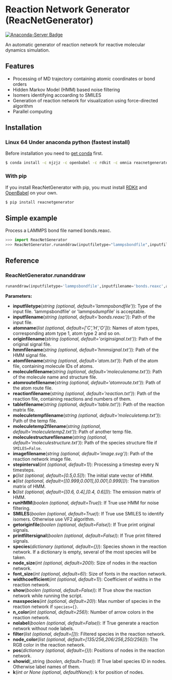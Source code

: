 # Reaction Network Generator (ReacNetGenerator)
[![Anaconda-Server Badge](https://anaconda.org/njzjz/reacnetgenerator/badges/installer/conda.svg)](https://conda.anaconda.org/njzjz)

An automatic generator of reaction network for reactive molecular dynamics simulation.
## Features
- Processing of MD trajectory containing atomic coordinates or bond orders
- Hidden Markov Model (HMM) based noise filtering
- Isomers identifying accoarding to SMILES
- Generation of reaction network for visualization using force-directed algorithm
- Parallel computing
## Installation
### Linux 64 Under anaconda python (fastest install)
Before installation you need to [get conda](https://conda.io/docs/user-guide/install/index.html) first.
```sh
$ conda install -c njzjz -c openbabel -c rdkit -c omnia reacnetgenerator
```
### With pip
If you install ReacNetGenerator with pip, you must install [RDKit](https://github.com/rdkit/rdkit) and [OpenBabel](https://github.com/openbabel/openbabel) on your own.
```sh
$ pip install reacnetgenerator
```
## Simple example
Process a LAMMPS bond file named bonds.reaxc.
```python
>>> import ReacNetGenerator
>>> ReacNetGenerator.runanddraw(inputfiletype="lammpsbondfile",inputfilename="bonds.reaxc",atomname=["C","H","O"])
```
## Reference
### ReacNetGenerator.runanddraw
```python
runanddraw(inputfiletype='lammpsbondfile',inputfilename='bonds.reaxc',atomname=['C','H','O'],originfilename='originsignal.txt',hmmfilename='hmmsignal.txt',atomfilename='atom.txt',moleculefilename='moleculename.txt',atomroutefilename='atomroute.txt',reactionfilename='reaction.txt',tablefilename='table.txt',moleculetempfilename='moleculetemp.txt',moleculetemp2filename='moleculetemp2.txt',moleculestructurefilename='moleculestructure.txt',imagefilename='image.svg',stepinterval=1,p=[0.5,0.5],a=[[0.999,0.001],[0.001,0.999]],b=[[0.6, 0.4],[0.4, 0.6]],runHMM=True,SMILES=True,getoriginfile=False,printfiltersignal=False,species={},node_size=200,font_size=6,widthcoefficient=1,show=False,maxspecies=20,n_color=256,nolabel=False,filter=[],node_color=[135/256,206/256,250/256],pos={},showid=True,k=None)
```
**Parameters:**
- **inputfiletype**(_string (optional, default='lammpsbondfile')_): Type of the input file. 'lammpsbondfile' or 'lammpsdumpfile' is acceptable.
- **inputfilename**(_string (optional, default='bonds.reaxc')_): Path of the input file.
- **atomname**(_list (optional, default=['C','H','O'])_): Names of atom types, corresponding atom type 1, atom type 2 and so on.
- **originfilename**(_string (optional, default='originsignal.txt')_): Path of the original signal file.
- **hmmfilename**(_string (optional, default='hmmsignal.txt')_): Path of the HMM signal file.
- **atomfilename**(_string (optional, default='atom.txt')_): Path of the atom file, containing molecule IDs of atoms.
- **moleculefilename**(_string (optional, default='moleculename.txt')_): Path of the molecule name and structure file.
- **atomroutefilename**(_string (optional, default='atomroute.txt')_): Path of the atom route file.
- **reactionfilename**(_string (optional, default='reaction.txt')_): Path of the reaction file, containing reactions and numbers of them.
- **tablefilename**(_string (optional, default='table.txt')_): Path of the reaction matrix file.
- **moleculetempfilename**(_string (optional, default='moleculetemp.txt')_): Path of the temp file.
- **moleculetemp2filename**(_string (optional, default='moleculetemp2.txt')_): Path of another temp file.
- **moleculestructurefilename**(_string (optional, default='moleculestructure.txt')_): Path of the species structure file if `SMILES=False`.
- **imagefilename**(_string (optional, default='image.svg')_): Path of the reaction network image file.
- **stepinterval**(_int (optional, default=1)_): Processing a timestep every N timesteps.
- **p**(_list (optional, default=[0.5,0.5])_): The initial state vector of HMM.
- **a**(_list (optional, default=[[0.999,0.001],[0.001,0.999]])_): The transition matrix of HMM.
- **b**(_list (optional, default=[[0.6, 0.4],[0.4, 0.6]])_): The emission matrix of HMM.
- **runHMM**(_boolen (optional, default=True)_): If True use HMM for noise filtering.
- **SMILES**(_boolen (optional, default=True)_): If True use SMILES to identify isomers. Otherwise use VF2 algorithm.
- **getoriginfile**(_boolen (optional, default=False)_): If True print original signals.
- **printfiltersignal**(_boolen (optional, default=False)_): If True print filtered signals.
- **species**(_dictionary (optional, default={})_): Species shown in the reaction network. If a dictionary is empty, several of the most species will be taken.
- **node_size**(_int (optional, default=200)_): Size of nodes in the reaction network.
- **font_size**(_int (optional, default=6)_): Size of fonts in the reaction network.
- **widthcoefficient**(_int (optional, default=1)_): Coefficient of widths in the reaction network.
- **show**(_boolen (optional, default=False)_): If True show the reaction network while running the script.
- **maxspecies**(_int (optional, default=20)_): Max number of species in the reaction network if `species={}`.
- **n_color**(_int (optional, default=256)_): Number of arrow colors in the reaction network.
- **nolabel**(_boolen (optional, default=False)_): If True generate a reaction network without node labels.
- **filter**(_list (optional, default=[])_): Filtered species in the reaction network.
- **node_color**(_list (optional, default=[135/256,206/256,250/256])_): The RGB color in the reaction network.
- **pos**(_dictionary (optional, default={})_): Positions of nodes in the reaction network.
- **showid**(_string (_boolen, default=True)_): If True label species ID in nodes. Otherwise label names of them.
- **k**(_int or None (optional, defaultNone)_): k for position of nodes.
